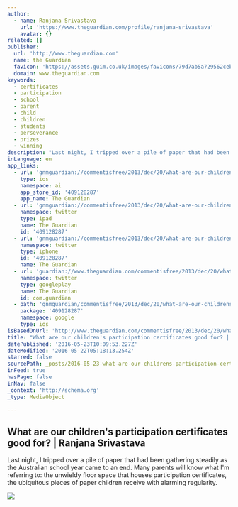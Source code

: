 ```yaml
---
author:
  - name: Ranjana Srivastava
    url: 'https://www.theguardian.com/profile/ranjana-srivastava'
    avatar: {}
related: []
publisher:
  url: 'http://www.theguardian.com'
  name: the Guardian
  favicon: 'https://assets.guim.co.uk/images/favicons/79d7ab5a729562cebca9c6a13c324f0e/32x32.ico'
  domain: www.theguardian.com
keywords:
  - certificates
  - participation
  - school
  - parent
  - child
  - children
  - students
  - perseverance
  - prizes
  - winning
description: "Last night, I tripped over a pile of paper that had been gathering steadily as the Australian school year came to an end. Many parents will know what I'm referring to: the unwieldy floor space that houses participation certificates, the ubiquitous pieces of paper children receive with alarming regularity."
inLanguage: en
app_links:
  - url: 'gnmguardian://commentisfree/2013/dec/20/what-are-our-childrens-participation-certificates-good-for?contenttype=Article&source=applinks'
    type: ios
    namespace: ai
    app_store_id: '409128287'
    app_name: The Guardian
  - url: 'gnmguardian://commentisfree/2013/dec/20/what-are-our-childrens-participation-certificates-good-for?contenttype=Article&source=twitter'
    namespace: twitter
    type: ipad
    name: The Guardian
    id: '409128287'
  - url: 'gnmguardian://commentisfree/2013/dec/20/what-are-our-childrens-participation-certificates-good-for?contenttype=Article&source=twitter'
    namespace: twitter
    type: iphone
    id: '409128287'
    name: The Guardian
  - url: 'guardian://www.theguardian.com/commentisfree/2013/dec/20/what-are-our-childrens-participation-certificates-good-for'
    namespace: twitter
    type: googleplay
    name: The Guardian
    id: com.guardian
  - path: 'gnmguardian/commentisfree/2013/dec/20/what-are-our-childrens-participation-certificates-good-for?contenttype=Article&source=google'
    package: '409128287'
    namespace: google
    type: ios
isBasedOnUrl: 'http://www.theguardian.com/commentisfree/2013/dec/20/what-are-our-childrens-participation-certificates-good-for'
title: "What are our children's participation certificates good for? | Ranjana Srivastava"
datePublished: '2016-05-23T10:09:53.227Z'
dateModified: '2016-05-22T05:18:13.254Z'
starred: false
sourcePath: _posts/2016-05-23-what-are-our-childrens-participation-certificates-good-for.md
inFeed: true
hasPage: false
inNav: false
_context: 'http://schema.org'
_type: MediaObject

---
```

<article style=""><h1>What are our children's participation certificates good for? | Ranjana Srivastava</h1><p>Last night, I tripped over a pile of paper that had been gathering steadily as the Australian school year came to an end. Many parents will know what I'm referring to: the unwieldy floor space that houses participation certificates, the ubiquitous pieces of paper children receive with alarming regularity.</p><img src="https://i.guim.co.uk/img/static/sys-images/Guardian/Pix/pictures/2013/12/20/1387511720398/8d92229f-718f-4784-ae97-4ffbac0c16c7-2060x1236.jpeg?w=1200&amp;q=55&amp;auto=format&amp;usm=12&amp;fit=max&amp;s=1446f2441576e17bae868939f9425feb" /></article>
